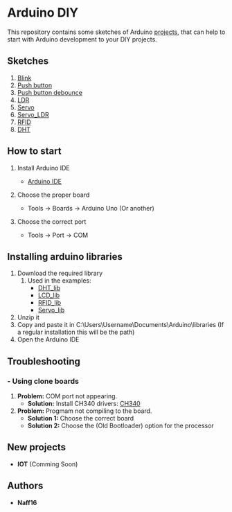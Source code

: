 # Arduino DIY

This repository contains some sketches of Arduino [projects](https://github.com/Naff16/Arduino_DIY/tree/master/DIY), that can help to start with Arduino development to your DIY projects.

## Sketches
1. [Blink](https://github.com/Naff16/Arduino_DIY/tree/master/DIY/Blink_DIY)
2. [Push button](https://github.com/Naff16/Arduino_DIY/tree/master/DIY/Push_Button_DIY)
3. [Push button debounce](https://github.com/Naff16/Arduino_DIY/tree/master/DIY/Push_Button_debounce_DIY)
4. [LDR](https://github.com/Naff16/Arduino_DIY/blob/master/DIY/LDR_DIY)
5. [Servo](https://github.com/Naff16/Arduino_DIY/tree/master/DIY/Servo_DIY)
6. [Servo_LDR](https://github.com/Naff16/Arduino_DIY/tree/master/DIY/Servo_LDR_DIY)
7. [RFID](https://github.com/Naff16/Arduino_DIY/tree/master/DIY/RFID_DIY)
8. [DHT](https://github.com/Naff16/Arduino_DIY/tree/master/DIY/DHT_DIY)

## How to start
1. Install Arduino IDE
	- [Arduino IDE](https://www.arduino.cc/en/Main/Software)

2. Choose the proper board
	- Tools -> Boards -> Arduino Uno (Or another)
3. Choose the correct port
	- Tools -> Port -> COM

## Installing arduino libraries
1. Download the required library
	1. Used in the examples:
		* [DHT_lib](https://github.com/adafruit/DHT-sensor-library)
		* [LCD_lib](https://github.com/marcoschwartz/LiquidCrystal_I2C)
		* [RFID_lib](https://github.com/miguelbalboa/rfid)
		* [Servo_lib](https://github.com/arduino-libraries/Servo)
2. Unzip it
3. Copy and paste it in C:\Users\Username\Documents\Arduino\libraries (If a regular installation this will be the path)
4. Open the Arduino IDE

## Troubleshooting
### -  Using clone boards
1. **Problem:** COM port not appearing.
	* **Solution:** Install CH340 drivers: [CH340](https://sparks.gogo.co.nz/ch340.html)
2. **Problem:** Progmam not compiling to the board.
	* **Solution 1:** Choose the correct board
	* **Solution 2:** Choose the (Old Bootloader) option for the processor 

## New projects
* **IOT** (Comming Soon)

## Authors
* **Naff16**
